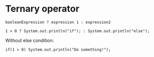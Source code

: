 # Ternary operator


```
booleanExpression ? expression 1 : expression2

1 > 0 ? System.out.println("if"); : System.out.println("else");
```

Without else condition:
```
if(1 > 0) System.out.println("Do something!");
```

